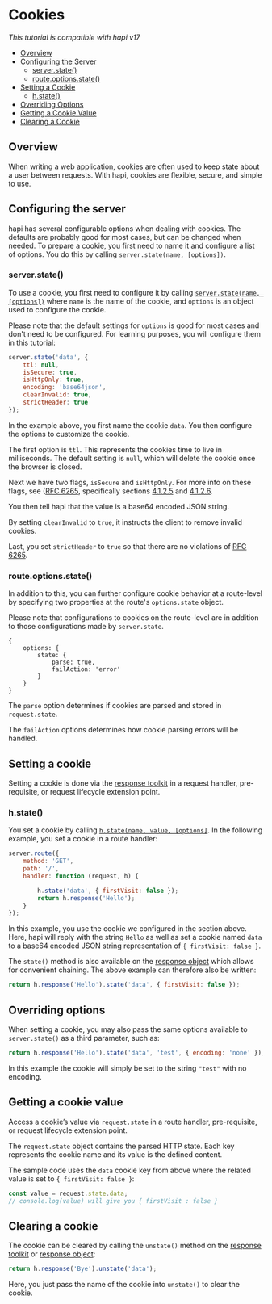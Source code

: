 # Cookies

_This tutorial is compatible with hapi v17_

- [Overview](#overview)
- [Configuring the Server](#server)
    - [server.state()](#server.state)
    - [route.options.state()](#options.state)
- [Setting a Cookie](#setting)
    - [h.state()](#h.state)
- [Overriding Options](#override)
- [Getting a Cookie Value](#value)
- [Clearing a Cookie](#clearing)


## <a name="overview"></a> Overview

When writing a web application, cookies are often used to keep state about a user between requests. With hapi, cookies are flexible, secure, and simple to use.  

## <a name="server"></a> Configuring the server

hapi has several configurable options when dealing with cookies. The defaults are probably good for most cases, but can be changed when needed. To prepare a cookie, you first need to name it and configure a list of options. You do this by calling `server.state(name, [options])`.

### <a name="server.state"></a> server.state()

To use a cookie, you first need to configure it by calling [`server.state(name, [options])`](/api#server.state()) where `name` is the name of the cookie, and `options` is an object used to configure the cookie.

Please note that the default settings for `options` is good for most cases and don't need to be configured. For learning purposes, you will configure them in this tutorial:

```javascript
server.state('data', {
    ttl: null,
    isSecure: true,
    isHttpOnly: true,
    encoding: 'base64json',
    clearInvalid: true,
    strictHeader: true
});
```
In the example above, you first name the cookie `data`. You then configure the options to customize the cookie.

The first option is `ttl`. This represents the cookies time to live in milliseconds. The default setting is `null`, which will delete the cookie once the browser is closed.

Next we have two flags, `isSecure` and `isHttpOnly`. For more info on these flags, see ([RFC 6265](http://tools.ietf.org/html/rfc6265), specifically sections [4.1.2.5](http://tools.ietf.org/html/rfc6265#section-4.1.2.5) and [4.1.2.6](http://tools.ietf.org/html/rfc6265#section-4.1.2.6).

You then tell hapi that the value is a base64 encoded JSON string.

By setting `clearInvalid` to `true`, it instructs the client to remove invalid cookies.

Last, you set `strictHeader` to `true` so that there are no violations of [RFC 6265](https://tools.ietf.org/html/rfc6265).

### <a name="options.state"></a> route.options.state()

In addition to this, you can further configure cookie behavior at a route-level by specifying two properties at the route's `options.state` object.

Please note that configurations to cookies on the route-level are in addition to those configurations made by `server.state`.

```json5
{
    options: {
        state: {
            parse: true,
            failAction: 'error'
        }
    }
}
```
The `parse` option determines if cookies are parsed and stored in `request.state`.

The `failAction` options determines how cookie parsing errors will be handled.

## <a name="setting"></a> Setting a cookie

Setting a cookie is done via the [response toolkit](/api#response-toolkit) in a request handler, pre-requisite, or request lifecycle extension point.

### <a name="h.state"></a> h.state()

You set a cookie by calling [`h.state(name, value, [options]`](/api#h.state()). In the following example, you set a cookie in a route handler:

```javascript
server.route({
    method: 'GET',
    path: '/',
    handler: function (request, h) {

        h.state('data', { firstVisit: false });
        return h.response('Hello');
    }
});
```
In this example, you use the cookie we configured in the section above. Here, hapi will reply with the string `Hello` as well as set a cookie named `data` to a base64 encoded JSON string representation of `{ firstVisit: false }`.

The `state()` method is also available on the [response object](/api#response-object) which allows for convenient chaining. The above example can therefore also be written:

```javascript
return h.response('Hello').state('data', { firstVisit: false });
```

## <a name="override"></a> Overriding options

When setting a cookie, you may also pass the same options available to `server.state()` as a third parameter, such as:

```javascript
return h.response('Hello').state('data', 'test', { encoding: 'none' });
```

In this example the cookie will simply be set to the string `"test"` with no encoding.

## <a name="value"></a> Getting a cookie value

Access a cookie’s value via `request.state` in a route handler, pre-requisite, or request lifecycle extension point.

The `request.state` object contains the parsed HTTP state. Each key represents the cookie name and its value is the defined content.

The sample code uses the `data` cookie key from above where the related value is set to `{ firstVisit: false }`:

```javascript
const value = request.state.data;
// console.log(value) will give you { firstVisit : false }
```

## <a name="clear"></a> Clearing a cookie

The cookie can be cleared by calling the `unstate()` method on the [response toolkit](/api#response-toolkit) or [response object](/api#response-object):

```javascript
return h.response('Bye').unstate('data');
```
Here, you just pass the name of the cookie into `unstate()` to clear the cookie.

